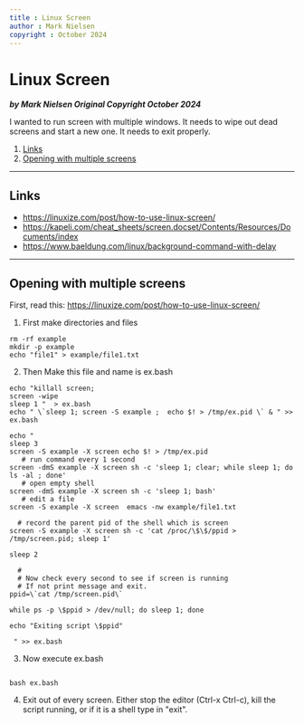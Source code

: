 ```yaml
---
title : Linux Screen
author : Mark Nielsen
copyright : October 2024
---
```



Linux Screen
==============================

_**by Mark Nielsen
Original Copyright October 2024**_

I wanted to run screen with multiple windows. It needs to wipe out dead screens
and start a new one. It needs to exit properly. 

1. [Links](#links)
2. [Opening with multiple screens](#mul)

* * *

<a name=links></a>Links
-----
* https://linuxize.com/post/how-to-use-linux-screen/
* https://kapeli.com/cheat_sheets/screen.docset/Contents/Resources/Documents/index
* https://www.baeldung.com/linux/background-command-with-delay

* * *
<a name=mul></a>Opening with multiple screens
-----

First, read this: https://linuxize.com/post/how-to-use-linux-screen/

1. First make directories and files

```
rm -rf example
mkdir -p example
echo "file1" > example/file1.txt
```

2. Then Make this file and name is ex.bash
```
echo "killall screen;
screen -wipe
sleep 1 "  > ex.bash
echo " \`sleep 1; screen -S example ;  echo $! > /tmp/ex.pid \` & " >> ex.bash

echo "
sleep 3
screen -S example -X screen echo $! > /tmp/ex.pid
   # run command every 1 second
screen -dmS example -X screen sh -c 'sleep 1; clear; while sleep 1; do ls -al ; done'
   # open empty shell
screen -dmS example -X screen sh -c 'sleep 1; bash'
   # edit a file
screen -S example -X screen  emacs -nw example/file1.txt

  # record the parent pid of the shell which is screen
screen -S example -X screen sh -c 'cat /proc/\$\$/ppid > /tmp/screen.pid; sleep 1'
 
sleep 2

  #
  # Now check every second to see if screen is running
  # If not print message and exit. 
ppid=\`cat /tmp/screen.pid\`
  
while ps -p \$ppid > /dev/null; do sleep 1; done

echo "Exiting script \$ppid"

 " >> ex.bash
```

3. Now execute ex.bash
```

bash ex.bash

```

4. Exit out of every screen. Either stop the editor  (Ctrl-x Ctrl-c),
kill the script running, or if it is a shell type in "exit". 
